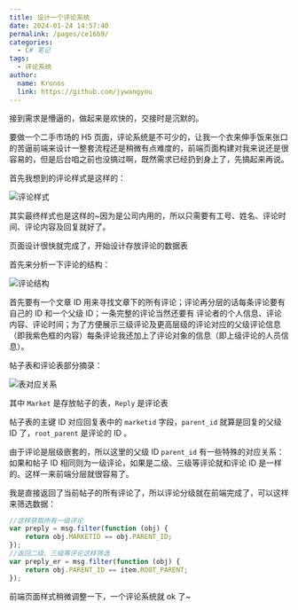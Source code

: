 ```yaml
---
title: 设计一个评论系统
date: 2024-01-24 14:57:40
permalink: /pages/ce16b9/
categories:
  - C# 笔记
tags:
  - 评论系统
author: 
  name: Kronos
  link: https://github.com/jywangyou
---
```



接到需求是懵逼的，做起来是欢快的，交接时是沉默的。

要做一个二手市场的 H5 页面，评论系统是不可少的，让我一个衣来伸手饭来张口的苦逼前端来设计一整套流程还是稍微有点难度的，前端页面构建对我来说还是很容易的，但是后台咱之前也没搞过啊，既然需求已经扔到身上了，先搞起来再说。

首先我想到的评论样式是这样的：

![评论样式](https://cdn.jsdelivr.net/gh/jywangyou/Images@master/article/image.4nvfwt843ii0.webp)


其实最终样式也是这样的~因为是公司内用的，所以只需要有工号、姓名、评论时间、评论内容及回复就好了。

页面设计很快就完成了，开始设计存放评论的数据表

首先来分析一下评论的结构：

![评论结构](https://cdn.jsdelivr.net/gh/jywangyou/Images@master/article/image.1rvn64kxyc3k.webp)


首先要有一个文章 ID 用来寻找文章下的所有评论；评论再分层的话每条评论要有自己的 ID 和一个父级 ID；一条完整的评论当然还要有 评论者的个人信息、评论内容、评论时间；为了方便展示三级评论及更高层级的评论对应的父级评论信息（即我紫色框的内容）每条评论我还加上了评论对象的信息（即上级评论的人员信息）。

帖子表和评论表部分摘录：

![表对应关系](https://cdn.jsdelivr.net/gh/jywangyou/Images@master/article/image.3i629g9bito0.webp)




其中 `Market` 是存放帖子的表，`Reply` 是评论表

帖子表的主键 ID 对应回复表中的 `marketid` 字段，`parent_id` 就算是回复的父级 ID 了，`root_parent` 是评论的 ID 。

由于评论是层级嵌套的，所以这里的父级 ID `parent_id` 有一些特殊的对应关系：如果和帖子 ID 相同则为一级评论，如果是二级、三级等评论就和评论 ID 是一样的。这样一来前端分层就很容易了。

我是直接返回了当前帖子的所有评论了，所以评论分级就在前端完成了，可以这样来筛选数据：

```js
//这样获取所有一级评论
var preply = msg.filter(function (obj) {
    return obj.MARKETID == obj.PARENT_ID;
});
//返回二级、三级等评论这样筛选
var preply_er = msg.filter(function (obj) {
    return obj.PARENT_ID == item.ROOT_PARENT;
});
```



前端页面样式稍微调整一下，一个评论系统就 ok 了~